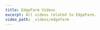 ```yaml
---
title: EdgeFarm Videos
excerpt: All videos related to EdgeFarm.
video_path: _videos/edgefarm
---
```

